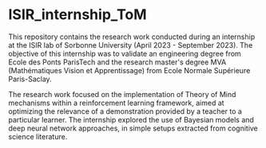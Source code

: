 # ISIR_internship_ToM

This repository contains the research work conducted during an internship at the ISIR lab of Sorbonne University (April 2023 - September 2023). The objective of this internship was to validate an engineering degree from Ecole des Ponts ParisTech and the research master's degree MVA (Mathématiques Vision et Apprentissage) from Ecole Normale Supérieure Paris-Saclay.

The research work focused on the implementation of Theory of Mind mechanisms within a reinforcement learning framework, aimed at optimizing the relevance of a demonstration provided by a teacher to a particular learner. The internship explored the use of Bayesian models and deep neural network approaches, in simple setups extracted from cognitive science literature.
